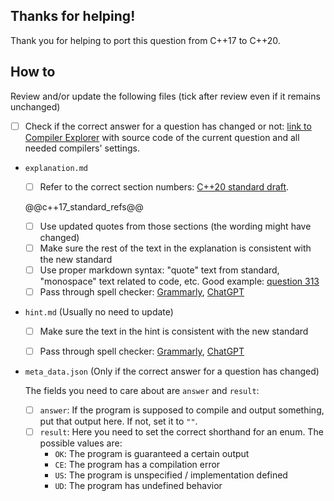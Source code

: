 ## Thanks for helping!

Thank you for helping to port this question from C++17 to C++20.

## How to

Review and/or update the following files (tick after review even if it remains unchanged)

- [ ] Check if the correct answer for a question has changed or not: [link to Compiler Explorer](@@compiler_explorer_link@@) with source code of the current question and all needed compilers' settings.

* `explanation.md`
    - [ ] Refer to the correct section numbers: [C++20 standard draft](https://timsong-cpp.github.io/cppwp/std20/).

    @@c++17_standard_refs@@

    - [ ] Use updated quotes from those sections (the wording might have changed)
    - [ ] Make sure the rest of the text in the explanation is consistent with the new standard
    - [ ] Use proper markdown syntax: "quote" text from standard, "monospace" text related to code, etc. Good example: [question 313](/questions/313/explanation.md)
    - [ ] Pass through spell checker: [Grammarly](https://www.grammarly.com/), [ChatGPT](https://chat.openai.com/)      

* `hint.md` (Usually no need to update)
    - [ ] Make sure the text in the hint is consistent with the new standard
    - [ ] Pass through spell checker: [Grammarly](https://www.grammarly.com/), [ChatGPT](https://chat.openai.com/)


* `meta_data.json` (Only if the correct answer for a question has changed)

    The fields you need to care about are `answer` and `result`:

    - [ ] `answer`: If the program is supposed to compile and output something, put that output here. If not, set it to `""`.
    - [ ] `result`: Here you need to set the correct shorthand for an enum. The possible values are:
        * `OK`: The program is guaranteed a certain output
        * `CE`: The program has a compilation error
        * `US`: The program is unspecified / implementation defined
        * `UD`: The program has undefined behavior
